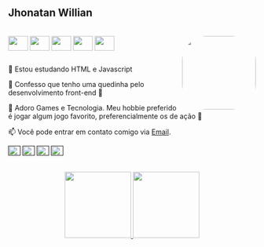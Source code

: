 ## Jhonatan Willian 

<div style="display: inline_block"><br>
  <img align="center" height="30" width="40" src="https://cdn.jsdelivr.net/gh/devicons/devicon/icons/photoshop/photoshop-plain.svg">
  <img align="center" height="30" width="40" src="https://cdn.jsdelivr.net/gh/devicons/devicon/icons/python/python-original.svg">
  <img align="center" height="30" width="40" src="https://cdn.jsdelivr.net/gh/devicons/devicon/icons/html5/html5-original.svg">
  <img align="center" height="30" width="40" src="https://cdn.jsdelivr.net/gh/devicons/devicon/icons/javascript/javascript-plain.svg">
  <img align="center" height="30" width="40" src="https://cdn.jsdelivr.net/gh/devicons/devicon/icons/java/java-original.svg">
  <img align="right" height="150" style="border-radius:50px;" src="https://gregorylalle.com/static/images/desktop.gif">
</div>

  ##
 
🌱 Estou estudando HTML e Javascript

🔭 Confesso que tenho uma quedinha pelo desenvolvimento front-end 😬

👾 Adoro Games e Tecnologia. Meu hobbie preferido é jogar algum jogo favorito, preferencialmente os de ação 🥊

📫 Você pode entrar em contato comigo via <a href="willian.jhonatan25s@gmail.com">Email</a>.

<div> 
  <a href="" target="_blank"><img src="https://user-images.githubusercontent.com/24403355/33800842-566c09d8-dd17-11e7-88ff-be7f30481d67.png" target="_blank" height="20" width="25"></a>
 	<a href="" target="_blank"><img src="https://camo.githubusercontent.com/c8a9c5b414cd812ad6a97a46c29af67239ddaeae08c41724ff7d945fb4c047e5/68747470733a2f2f6564656e742e6769746875622e696f2f537570657254696e7949636f6e732f696d616765732f7376672f6c696e6b6564696e2e737667" target="_blank" height="20" width="25"></a>
  <a href="" target="_blank"><img src="https://camo.githubusercontent.com/4a3dd8d10a27c272fd04b2ce8ed1a130606f95ea6a76b5e19ce8b642faa18c27/68747470733a2f2f6564656e742e6769746875622e696f2f537570657254696e7949636f6e732f696d616765732f7376672f676d61696c2e737667" target="_blank" height="20" width="25"></a>
  <a href="" target="_blank"><img src="https://camo.githubusercontent.com/79fcdc7c43f1a1d7c175827976ffee8177814a016fb1b9578ff70f1aef759578/68747470733a2f2f6564656e742e6769746875622e696f2f537570657254696e7949636f6e732f696d616765732f7376672f646973636f72642e737667" target="_blank" height="20" width="25"></a>
  
 ##
 
<div align="center">
  <a href="https://github.com/jhonatandevbr">
  <img height="135em" src="https://github-readme-stats.vercel.app/api?username=jhonatandevbr&show_icons=true&theme=dark&include_all_commits=true&count_private=true"/>
  <img height="135em" src="https://github-readme-stats.vercel.app/api/top-langs/?username=jhonatandevbr&layout=compact&langs_count=7&theme=dark"/>
</div>
